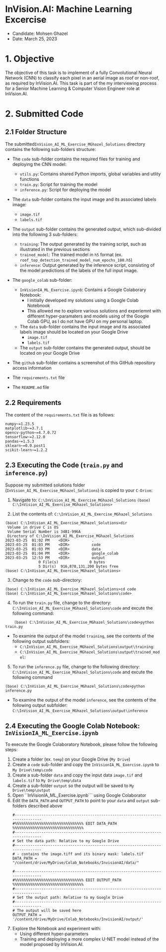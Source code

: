 # InVision.AI: Machine Learning Excercise
* Candidate: Mohsen Ghazel
* Date: March 25, 2023

# 1. Objective

The objective of this task is to implement of a fully Convolutional Neural Network (CNN) to classify each pixel in an aerial image as roof or non-roof, as required by InVision.AI. This task is part of the my interviewing process for a Senior Machine Learning & Computer Vision Engineer role at InVision.AI. 

# 2. Submitted Code
## 2.1 Folder Structure
The  submitted```InVision_AI_ML_Exercise_MGhazel_Solutions``` directory contains the following sub-folders structure:
* The ```code``` sub-folder contains the required files for training and deploying the CNN model:
  - ```utils.py```: Contains shared Python imports, global variables and utlity functions
  - ```train.py```: Script for training the model
  - ```inference.py```: Script for deploying the model

* The ```data``` sub-folder contains the input image and its associated labels image:
  - ```image.tif```
  - ```labels.tif```
* The ```output``` sub-folder contains the generated output, which sub-divided into the following 3 sub-folders: 
  - ```training```:  The output generated by the training script, such as illustrated in the previous sections
  - ```trained_model```: The trained model in ```h5``` format (ex. ```roof_top_detection_trained_model_num_epochs_100.h5```)
  - ```inference```: Output generated by the inference script, consisting of the model predictions of the labels of the full input image.
* The ```google_colab``` sub-folder: 
  - ```InVisionIA_ML_Exercise.ipynb```:  Contains a Google Colaborary Notebook:
    - I initially developed my solutions using a Google Colab Notebnook
    - This allowed me to explore various solutions and experiemnt with different hyper-paramaters and models using of the Google Colab GPU, as I do not have GPU on my personal laptop.
  - The ```data``` sub-folder contains the input image and its associated labels image should be located on your Google Drive
    - ```image.tif```
    - ```labels.tif```
  - The ```output``` sub-folder contains the generated output, should be located on your Google Drive
* The ```github``` sub-folder contains a screenshot of this GitHub repository access information
* The ```requirements.txt``` file
* The ```README.md``` file
 
## 2.2 Requirements

The content of the ```requirements.txt``` file is as follows: 

```
numpy~=1.23.5
matplotlib~=3.7.1
opencv-python~=4.7.0.72
tensorflow~=2.12.0
pandas~=1.5.3
sklearn~=0.0.post1
scikit-learn~=1.2.2
```

## 2.3 Executing the Code (```train.py``` and ```inference.py```)

Suppose my submitted solutions folder (```InVision_AI_ML_Exercise_MGhazel_Solutions```) is copied to your ```C-Drive```:
1. Navigate to: ```C:\InVision_AI_ML_Exercise_MGhazel_Solutions```
```(base) C:\InVision_AI_ML_Exercise_MGhazel_Solutions>```

2. List the contents of:  ```C:\InVision_AI_ML_Exercise_MGhazel_Solutions```
```
(base) C:\InVision_AI_ML_Exercise_MGhazel_Solutions>dir
 Volume in drive C is OS
 Volume Serial Number is 34B1-996A
 Directory of C:\InVision_AI_ML_Exercise_MGhazel_Solutions
2023-03-25  01:02 PM    <DIR>          .
2023-03-25  01:03 PM    <DIR>          code
2023-03-25  01:03 PM    <DIR>          data
2023-03-25  01:04 PM    <DIR>          google_colab
2023-03-25  12:53 PM    <DIR>          output
               0 File(s)              0 bytes
               5 Dir(s)  916,878,131,200 bytes free
(base) C:\InVision_AI_ML_Exercise_MGhazel_Solutions>
```

3. Change to the ```code``` sub-directory:
```
(base) C:\InVision_AI_ML_Exercise_MGhazel_Solutions>cd code
(base) C:\InVision_AI_ML_Exercise_MGhazel_Solutions\code>
```

 4. To run the ```train.py``` file, change to the directory: ```C:\InVision_AI_ML_Exercise_MGhazel_Solutions\code``` and excute the following command:
    
```
    (base) C:\InVision_AI_ML_Exercise_MGhazel_Solutions\code>python train.py
```

* To examine the output of the model ```training```, see the contents of the following output subfolders:
  -  ```C:\InVision_AI_ML_Exercise_MGhazel_Solutions\output\training```:
  -  ```C:\InVision_AI_ML_Exercise_MGhazel_Solutions\output\trained_model```:
    
 5. To run the ```inference.py``` file, change to the following directory: ```C:\InVision_AI_ML_Exercise_MGhazel_Solutions\code``` and excute the following command
```
(base) C:\InVision_AI_ML_Exercise_MGhazel_Solutions\code>python inference.py
```
* To examine the output of the model ```inference```, see the contents of the following output subfolder: ```C:\InVision_AI_ML_Exercise_MGhazel_Solutions\output\inference```

## 2.4 Executing the Google Colab Notebook: ```InVisionIA_ML_Exercise.ipynb```

To execute the Google Colaboratory Notebook, please follow the following steps:
1. Create a folder (ex. ```temp```) on your Google Drive (```My Drive```) 
2. Create a ```code``` sub-folder and copy the ```InVisionIA_ML_Exercise.ipynb``` to ```My Drive\temp\code```
3. Create a sub-folder ```data``` and copy the input data ```image.tif``` and ```labels.tif``` to ```My Drive\temp\data```
4. Create a sub-folder ```output``` so the output will be saved to ```My Drive\temp\output```
5. Open ``InVisionIA_ML_Exercise.ipynb``` using Google Colaborator
6. Edit the ```DATA_PATH``` and ```OUTPUT_PATH``` to point to your ```data``` and ```output``` sub-folders described above
    ```
    #-------------------------------------------------------------------------------
    #%%%%%%%%%%%%%%%%%%%%%%%%%%%%%%% EDIT DATA_PATH %%%%%%%%%%%%%%%%%%%%%%%%%%%%%%%%
    #-------------------------------------------------------------------------------
    # Set the data path: Relative to my Google Drive
    #-------------------------------------------------------------------------------
    # - contains the image.tiff and its binary mask: labels.tif
    DATA_PATH = "/content/drive/MyDrive/Colab_Notebooks/InvisionAI/data/"
    
    #-------------------------------------------------------------------------------
    #%%%%%%%%%%%%%%%%%%%%%%%%%%%%%%% EDIT OUTPUT_PATH %%%%%%%%%%%%%%%%%%%%%%%%%%%%%%%%
    #-------------------------------------------------------------------------------
    # Set the output path: Relative to my Google Drive
    #-------------------------------------------------------------------------------
    # The output will be saved here
    OUTPUT_PATH = '/content/drive/MyDrive/Colab_Notebooks/InvisionAI/output/'
    ```
7. Explore the Notebook and experiment with:
    * Using different hyper-parameters
    * Training and deploying a more complex U-NET model instead of the model proposed by InVision.AI.

